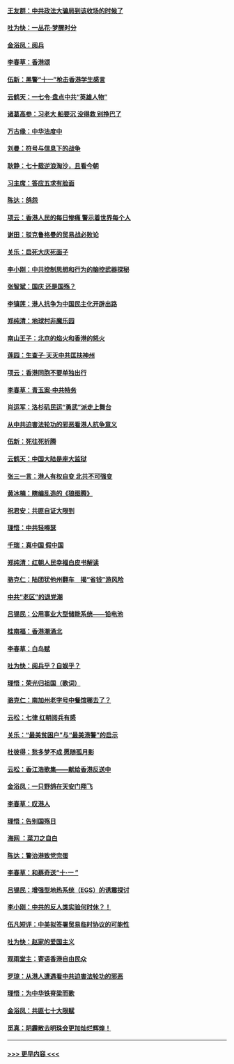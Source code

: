 #### [王友群：中共政法大骗局到该收场的时候了](../pages/nsc993/n11568940.md?t=10050244) 
#### [吐为快：一丛花‧梦醒时分](../pages/nsc993/n11567491.md?t=10050244) 
#### [金浴凤：阅兵](../pages/nsc993/n11567454.md?t=10050244) 
#### [李春草：香港颂](../pages/nsc993/n11567444.md?t=10050244) 
#### [伍新：黑警“十一”枪击香港学生感言](../pages/nsc993/n11567426.md?t=10050244) 
#### [云鹤天：一七令‧盘点中共“英雄人物”](../pages/nsc993/n11567091.md?t=10050244) 
#### [诸葛高参：习老大 船要沉 没得救 别挣巴了](../pages/nsc993/n11566976.md?t=10050244) 
#### [万古缘：中华法度中](../pages/nsc993/n11566726.md?t=10050244) 
#### [刘曼：符号与信息下的战争](../pages/nsc993/n11564655.md?t=10050244) 
#### [耿静：七十载逆浪淘沙，且看今朝](../pages/nsc993/n11564520.md?t=10050244) 
#### [习主席：答应五求有脸面](../pages/nsc993/n11563953.md?t=10050244) 
#### [陈达：鸽怨](../pages/nsc993/n11561879.md?t=10050244) 
#### [项云：香港人民的每日惨痛  警示着世界每个人](../pages/nsc993/n11559273.md?t=10050244) 
#### [谢田：驳克鲁格曼的贸易战必败论](../pages/nsc993/n11555840.md?t=10050244) 
#### [关乐：启死大庆死面子](../pages/nsc993/n11556823.md?t=10050244) 
#### [李小刚：中共控制思想和行为的脑控武器探秘](../pages/nsc993/n11556776.md?t=10050244) 
#### [张智斌：国庆  还是国殇？](../pages/nsc993/n11556617.md?t=10050244) 
#### [李镇莲：港人抗争为中国民主化开辟出路](../pages/nsc993/n11556570.md?t=10050244) 
#### [郑纯清：地球村非魔乐园](../pages/nsc993/n11555415.md?t=10050244) 
#### [南山王子：北京的焰火和香港的怒火](../pages/nsc993/n11555318.md?t=10050244) 
#### [莲园：生查子·天灭中共匡扶神州](../pages/nsc993/n11555302.md?t=10050244) 
#### [项云：香港同胞不要单独出行](../pages/nsc993/n11555276.md?t=10050244) 
#### [李春草：青玉案‧中共特务](../pages/nsc993/n11552356.md?t=10050244) 
#### [肖运军：洛杉矶民运“勇武”派走上舞台](../pages/nsc993/n11551595.md?t=10050244) 
#### [从中共迫害法轮功的邪恶看港人抗争意义](../pages/nsc993/n11540858.md?t=10050244) 
#### [伍新：死往死折腾](../pages/nsc993/n11550174.md?t=10050244) 
#### [云鹤天：中国大陆是座大监狱](../pages/nsc993/n11550155.md?t=10050244) 
#### [张三一言：港人有权自变 北共不可强变](../pages/nsc993/n11550132.md?t=10050244) 
#### [黄冰楠：瞎编乱造的《狼图腾》](../pages/nsc993/n11550082.md?t=10050244) 
#### [祝君安：共匪自证大限到](../pages/nsc993/n11550041.md?t=10050244) 
#### [理悟：中共轻嘚瑟](../pages/nsc993/n11547978.md?t=10050244) 
#### [千瑞：真中国 假中国](../pages/nsc993/n11547865.md?t=10050244) 
#### [郑纯清：红朝人民幸福白皮书解读](../pages/nsc993/n11547499.md?t=10050244) 
#### [骆克仁：陆团犹他州翻车　揭“省钱”游风险](../pages/nsc993/n11546977.md?t=10050244) 
#### [中共“老区”的退党潮](../pages/nsc993/n11545995.md?t=10050244) 
#### [吕锡民：公用事业大型储能系统——铅电池](../pages/nsc993/n11545701.md?t=10050244) 
#### [桂南福：香港潮涌北](../pages/nsc993/n11545682.md?t=10050244) 
#### [李春草：白鸟赋](../pages/nsc993/n11545663.md?t=10050244) 
#### [吐为快：阅兵乎？自娱乎？](../pages/nsc993/n11545625.md?t=10050244) 
#### [理悟：荣光归祖国（歌词）](../pages/nsc993/n11545616.md?t=10050244) 
#### [骆克仁：南加州老字号中餐馆哪去了？](../pages/nsc993/n11545120.md?t=10050244) 
#### [云松：七律 红朝阅兵有感](../pages/nsc993/n11542394.md?t=10050244) 
#### [关乐：“最美贫困户”与“最美港警”的启示](../pages/nsc993/n11542252.md?t=10050244) 
#### [杜彼得：愁多梦不成 愿随孤月影](../pages/nsc993/n11540296.md?t=10050244) 
#### [云松：香江浩歌集——献给香港反送中](../pages/nsc993/n11540149.md?t=10050244) 
#### [金浴凤：一只野鸽在天安门翔飞](../pages/nsc993/n11540280.md?t=10050244) 
#### [李春草：叹港人](../pages/nsc993/n11540119.md?t=10050244) 
#### [理悟：告别国殇日](../pages/nsc993/n11539610.md?t=10050244) 
#### [海网 ：菜刀之自白](../pages/nsc993/n11539597.md?t=10050244) 
#### [陈达：警治港致党完蛋](../pages/nsc993/n11538127.md?t=10050244) 
#### [李春草：和蔡奇送“十·一 ”](../pages/nsc993/n11537810.md?t=10050244) 
#### [吕锡民：增强型地热系统（EGS）的诱震探讨](../pages/nsc993/n11537765.md?t=10050244) 
#### [李小刚：中共的反人类实验何时休？！](../pages/nsc993/n11537669.md?t=10050244) 
#### [伍凡短评：中美拟签署贸易临时协议的可能性](../pages/nsc993/n11536773.md?t=10050244) 
#### [吐为快：赵家的爱国主义](../pages/nsc993/n11536750.md?t=10050244) 
#### [观雨堂主：寄语香港自由民众](../pages/nsc993/n11536735.md?t=10050244) 
#### [罗琼：从港人遭遇看中共迫害法轮功的邪恶](../pages/nsc993/n11507862.md?t=10050244) 
#### [理悟：为中华铁脊梁而歌](../pages/nsc993/n11534458.md?t=10050244) 
#### [金浴凤：共匪七十大限赋](../pages/nsc993/n11534434.md?t=10050244) 
#### [觅真：阴霾散去明珠会更加灿烂辉煌！](../pages/nsc993/n11531858.md?t=10050244) 

----
#### [ >>> 更早内容 <<< ](../indexes/nsc993-earlier.md)
